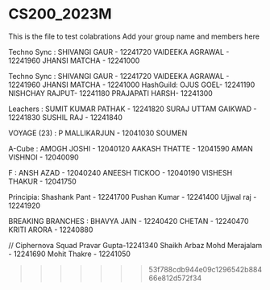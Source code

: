 # CS200_2023M

This is the file to test colabrations
Add your group name and members here


Techno Sync :       SHIVANGI GAUR - 12241720
                    VAIDEEKA AGRAWAL - 12241960
                    JHANSI MATCHA - 12241000
                    



Techno Sync : SHIVANGI GAUR - 12241720
              VAIDEEKA AGRAWAL - 12241960
              JHANSI MATCHA - 12241000
HashGuild: OJUS GOEL- 12241190
	   NISHCHAY RAJPUT- 12241180
           PRAJAPATI HARSH- 12241300

Leachers : SUMIT KUMAR PATHAK - 12241820
           SURAJ UTTAM GAIKWAD - 12241830
           SUSHIL RAJ - 12241840

VOYAGE (23) : P MALLIKARJUN - 12041030
         SOUMEN
                    
A-Cube :            AMOGH JOSHI - 12040120
 	                AAKASH THATTE - 12041590
 	                AMAN VISHNOI - 12040090

F : ANSH AZAD - 12040240
    ANEESH TICKOO - 12040190
    VISHESH THAKUR - 12041750



Principia:          Shashank Pant - 12241700
                     Pushan Kumar - 12241400
                     Ujjwal raj   - 12241920
                     
BREAKING BRANCHES : BHAVYA JAIN - 12240420
		    CHETAN - 12240470
		    KRITI ARORA  - 12240880


































































































// Ciphernova Squad
           Pravar Gupta-12241340
          Shaikh Arbaz Mohd Merajalam - 12241690
          Mohit Thakre - 12241050
       
>>>>>>> 53f788cdb944e09c1296542b88466e812d572f34

